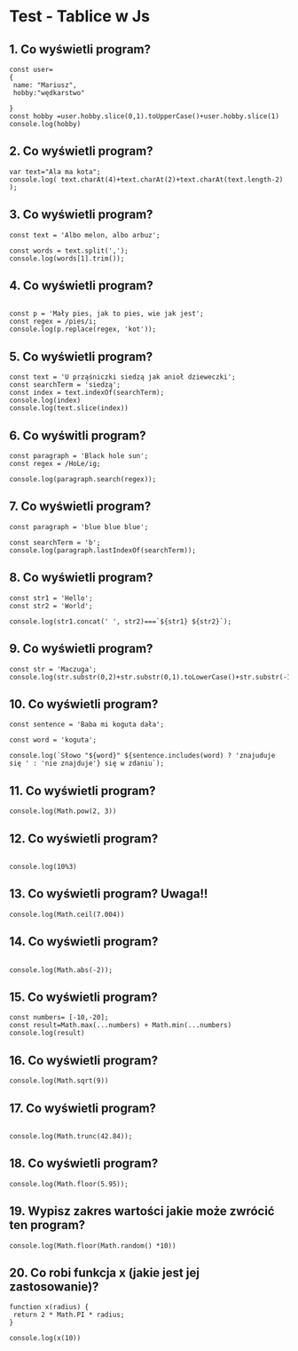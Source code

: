 # Test - Tablice w Js

## 1. Co wyświetli program?
 
 ```javasrcript
const user=
{
  name: "Mariusz",
  hobby:"wędkarstwo"

}
const hobby =user.hobby.slice(0,1).toUpperCase()+user.hobby.slice(1)   
console.log(hobby)
```

## 2. Co wyświetli program?
 
 ```javasrcript
var text="Ala ma kota";
console.log( text.charAt(4)+text.charAt(2)+text.charAt(text.length-2) );
```


## 3. Co wyświetli program?
 
 ```javasrcript
const text = 'Albo melon, albo arbuz';

const words = text.split(',');
console.log(words[1].trim());
```



## 4. Co wyświetli program?
 
 ```javasrcript
 
const p = 'Mały pies, jak to pies, wie jak jest';
const regex = /pies/i;
console.log(p.replace(regex, 'kot'));
```


## 5. Co wyświetli program?
 
 ```javasrcript
const text = 'U prząśniczki siedzą jak anioł dzieweczki';
const searchTerm = 'siedzą';
const index = text.indexOf(searchTerm);
console.log(index)
console.log(text.slice(index))
```

## 6. Co wyświtli program?
 
 ```javasrcript
const paragraph = 'Black hole sun';
const regex = /HoLe/ig;

console.log(paragraph.search(regex));
```


## 7. Co wyświetli program?
 
 ```javasrcript
const paragraph = 'blue blue blue';

const searchTerm = 'b';
console.log(paragraph.lastIndexOf(searchTerm));
```

## 8. Co wyświetli program?
 
 ```javasrcript
const str1 = 'Hello';
const str2 = 'World';

console.log(str1.concat(' ', str2)===`${str1} ${str2}`);
```

## 9. Co wyświetli program?
 
 ```javasrcript
const str = 'Maczuga';
console.log(str.substr(0,2)+str.substr(0,1).toLowerCase()+str.substr(-1));
```

## 10. Co wyświetli program?
 
 ```javasrcript
const sentence = 'Baba mi koguta dała';

const word = 'koguta';

console.log(`Słowo "${word}" ${sentence.includes(word) ? 'znajuduje się ' : 'nie znajduje'} się w zdaniu`);
```



## 11. Co wyświetli program?
 
 ```javasrcript
console.log(Math.pow(2, 3))
```

## 12. Co wyświetli program?
 
 ```javasrcript

console.log(10%3)
```


## 13. Co wyświetli program? Uwaga!!

 ```javasrcript
console.log(Math.ceil(7.004))
```


## 14. Co wyświetli program?

 ```javasrcript
 
console.log(Math.abs(-2));
```


## 15. Co wyświetli program?

 ```javasrcript
const numbers= [-10,-20];
const result=Math.max(...numbers) + Math.min(...numbers)
console.log(result)
```


## 16. Co wyświetli program?

 ```javasrcript
console.log(Math.sqrt(9))
```

## 17. Co wyświetli program?

 ```javasrcript

console.log(Math.trunc(42.84));
```

## 18. Co wyświetli program?

 ```javasrcript
 console.log(Math.floor(5.95));

```

## 19. Wypisz zakres wartości jakie może zwrócić ten program?
 ```javasrcript
console.log(Math.floor(Math.random() *10))
```



## 20. Co robi funkcja x (jakie jest jej zastosowanie)?
 ```javasrcript
function x(radius) {
  return 2 * Math.PI * radius;
}

console.log(x(10))
```

